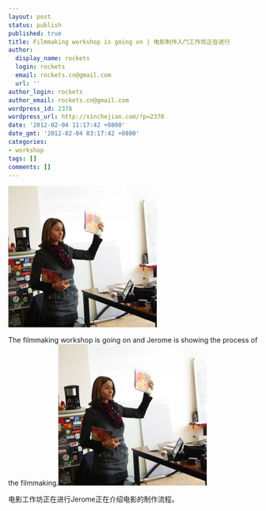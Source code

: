 ```yaml
---
layout: post
status: publish
published: true
title: Filmmaking workshop is going on | 电影制作入门工作坊正在进行
author:
  display_name: rockets
  login: rockets
  email: rockets.cn@gmail.com
  url: ''
author_login: rockets
author_email: rockets.cn@gmail.com
wordpress_id: 2378
wordpress_url: http://xinchejian.com/?p=2378
date: '2012-02-04 11:17:42 +0800'
date_gmt: '2012-02-04 03:17:42 +0800'
categories:
- workshop
tags: []
comments: []
---
```

<p><!--:en--><a href="http://xinchejian.com/2012/02/04/filmmaking-workshop-is-going-on/filmmaking/" rel="attachment wp-att-2379"><img class="alignnone size-medium wp-image-2379" title="filmmaking" src="/uploads/2012/02/filmmaking-300x286.jpg" alt="" width="300" height="286" /></a></p>
<p>The filmmaking workshop is going on and Jerome is showing the process of the filmmaking.<!--:--><!--:zh--><a href="http://xinchejian.com/2012/02/04/filmmaking-workshop-is-going-on/filmmaking/" rel="attachment wp-att-2379"><img class="alignnone size-medium wp-image-2379" title="filmmaking" src="/uploads/2012/02/filmmaking-300x286.jpg" alt="" width="300" height="286" /></a></p>
<p>电影工作坊正在进行Jerome正在介绍电影的制作流程。</p>
<p>&nbsp;</p>
<p>&nbsp;</p>
<p>&nbsp;</p>
<p>&nbsp;<!--:--></p>
